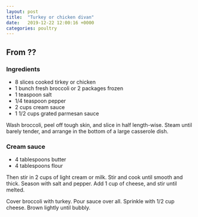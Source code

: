 ```yaml
---
layout: post
title:  "Turkey or chicken divan"
date:   2019-12-22 12:00:16 +0000
categories: poultry
---
```


## From ??
### Ingredients
* 8 slices cooked tirkey or chicken
* 1 bunch fresh broccoli or 2 packages frozen
* 1 teaspoon salt
* 1/4 teaspoon pepper
* 2 cups cream sauce
* 1 1/2 cups grated parmesan sauce

Wash broccoli, peel off tough skin, and slice in half length-wise. Steam until barely tender, and arrange in the bottom of a large casserole dish.

### Cream sauce
* 4 tablespoons butter
* 4 tablespoons flour


Then stir in 2 cups of light cream or milk. Stir and cook until smooth and thick. Season with salt and pepper. Add 1 cup of cheese, and stir until melted.



Cover broccoli with turkey. Pour sauce over all. Sprinkle with 1/2 cup cheese. Brown lightly until bubbly.
